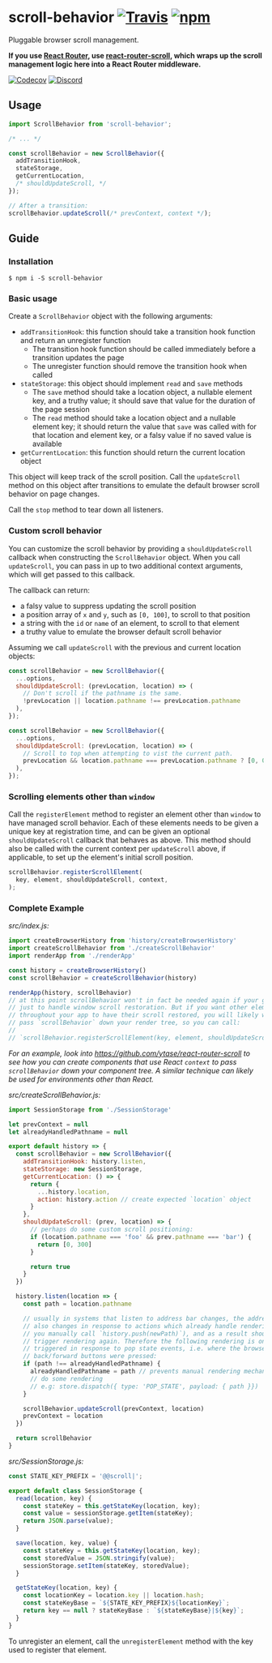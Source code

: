 # scroll-behavior [![Travis][build-badge]][build] [![npm][npm-badge]][npm]

Pluggable browser scroll management.

**If you use [React Router](https://github.com/reactjs/react-router), use [react-router-scroll](https://github.com/taion/react-router-scroll), which wraps up the scroll management logic here into a React Router middleware.**

[![Codecov][codecov-badge]][codecov]
[![Discord][discord-badge]][discord]

## Usage

```js
import ScrollBehavior from 'scroll-behavior';

/* ... */

const scrollBehavior = new ScrollBehavior({
  addTransitionHook,
  stateStorage,
  getCurrentLocation,
  /* shouldUpdateScroll, */
});

// After a transition:
scrollBehavior.updateScroll(/* prevContext, context */);
```

## Guide

### Installation

```
$ npm i -S scroll-behavior
```

### Basic usage

Create a `ScrollBehavior` object with the following arguments:
- `addTransitionHook`: this function should take a transition hook function and return an unregister function
  - The transition hook function should be called immediately before a transition updates the page
  - The unregister function should remove the transition hook when called
- `stateStorage`: this object should implement `read` and `save` methods
  - The `save` method should take a location object, a nullable element key, and a truthy value; it should save that value for the duration of the page session
  - The `read` method should take a location object and a nullable element key; it should return the value that `save` was called with for that location and element key, or a falsy value if no saved value is available
- `getCurrentLocation`: this function should return the current location object

This object will keep track of the scroll position. Call the `updateScroll` method on this object after transitions to emulate the default browser scroll behavior on page changes.

Call the `stop` method to tear down all listeners.

### Custom scroll behavior

You can customize the scroll behavior by providing a `shouldUpdateScroll` callback when constructing the `ScrollBehavior` object. When you call `updateScroll`, you can pass in up to two additional context arguments, which will get passed to this callback.

The callback can return:

- a falsy value to suppress updating the scroll position
- a position array of `x` and `y`, such as `[0, 100]`, to scroll to that position
- a string with the `id` or `name` of an element, to scroll to that element
- a truthy value to emulate the browser default scroll behavior

Assuming we call `updateScroll` with the previous and current location objects:

```js
const scrollBehavior = new ScrollBehavior({
  ...options,
  shouldUpdateScroll: (prevLocation, location) => (
    // Don't scroll if the pathname is the same.
    !prevLocation || location.pathname !== prevLocation.pathname
  ),
});
```

```js
const scrollBehavior = new ScrollBehavior({
  ...options,
  shouldUpdateScroll: (prevLocation, location) => (
    // Scroll to top when attempting to vist the current path.
    prevLocation && location.pathname === prevLocation.pathname ? [0, 0] : true
  ),
});
```

### Scrolling elements other than `window`

Call the `registerElement` method to register an element other than `window` to have managed scroll behavior. Each of these elements needs to be given a unique key at registration time, and can be given an optional `shouldUpdateScroll` callback that behaves as above. This method should also be called with the current context per `updateScroll` above, if applicable, to set up the element's initial scroll position.

```js
scrollBehavior.registerScrollElement(
  key, element, shouldUpdateScroll, context,
);
```


### Complete Example

*src/index.js:*

```js
import createBrowserHistory from 'history/createBrowserHistory'
import createScrollBehavior from './createScrollBehavior'
import renderApp from './renderApp'

const history = createBrowserHistory()
const scrollBehavior = createScrollBehavior(history)

renderApp(history, scrollBehavior)
// at this point scrollBehavior won't in fact be needed again if your goal is
// just to handle window scroll restoration. But if you want other elements
// throughout your app to have their scroll restored, you will likely want to 
// pass `scrollBehavior` down your render tree, so you can call:
//
// `scrollBehavior.registerScrollElement(key, element, shouldUpdateScroll, context)`
```
*For an example, look into https://github.com/ytase/react-router-scroll to see how 
you can create components that use React `context` to pass `scrollBehavior` down 
your component tree. A similar technique can likely be used for environments other
than React.*


*src/createScrollBehavior.js:*
```js
import SessionStorage from './SessionStorage'

let prevContext = null
let alreadyHandledPathname = null

export default history => {
  const scrollBehavior = new ScrollBehavior({
    addTransitionHook: history.listen,
    stateStorage: new SessionStorage,
    getCurrentLocation: () => {
      return {
        ...history.location,
        action: history.action // create expected `location` object
      }
    },
    shouldUpdateScroll: (prev, location) => {
      // perhaps do some custom scroll positioning: 
      if (location.pathname === 'foo' && prev.pathname === 'bar') {
        return [0, 300]
      }

      return true
    }
  })

  history.listen(location => {
    const path = location.pathname

    // usually in systems that listen to address bar changes, the address bar
    // also changes in response to actions which already handle rendering (e.g.
    // you manually call `history.push(newPath)`), and as a result shouldn't 
    // trigger rendering again. Therefore the following rendering is only
    // triggered in response to pop state events, i.e. where the browser
    // back/forward buttons were pressed:
    if (path !== alreadyHandledPathname) {
      alreadyHandledPathname = path // prevents manual rendering mechanism
      // do some rendering
      // e.g: store.dispatch({ type: 'POP_STATE', payload: { path }})
    }

    scrollBehavior.updateScroll(prevContext, location)
    prevContext = location
  })

  return scrollBehavior
}
```


*src/SessionStorage.js:*
```js
const STATE_KEY_PREFIX = '@@scroll|';

export default class SessionStorage {
  read(location, key) {
    const stateKey = this.getStateKey(location, key);
    const value = sessionStorage.getItem(stateKey);
    return JSON.parse(value);
  }

  save(location, key, value) {
    const stateKey = this.getStateKey(location, key);
    const storedValue = JSON.stringify(value);
    sessionStorage.setItem(stateKey, storedValue);
  }

  getStateKey(location, key) {
    const locationKey = location.key || location.hash;
    const stateKeyBase = `${STATE_KEY_PREFIX}${locationKey}`;
    return key == null ? stateKeyBase : `${stateKeyBase}|${key}`;
  }
}
```

To unregister an element, call the `unregisterElement` method with the key used to register that element.

[build-badge]: https://img.shields.io/travis/taion/scroll-behavior/master.svg
[build]: https://travis-ci.org/taion/scroll-behavior

[npm-badge]: https://img.shields.io/npm/v/scroll-behavior.svg
[npm]: https://www.npmjs.org/package/scroll-behavior

[codecov-badge]: https://img.shields.io/codecov/c/github/taion/scroll-behavior/master.svg
[codecov]: https://codecov.io/gh/taion/scroll-behavior

[discord-badge]: https://img.shields.io/badge/Discord-join%20chat%20%E2%86%92-738bd7.svg
[discord]: https://discord.gg/0ZcbPKXt5bYaNQ46
